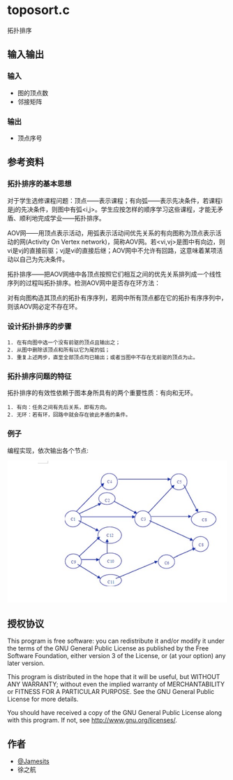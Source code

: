# toposort.c

拓扑排序

## 输入输出

### 输入

 * 图的顶点数
 * 邻接矩阵
 
### 输出

 * 顶点序号

## 参考资料

### 拓扑排序的基本思想

对于学生选修课程问题：顶点——表示课程；有向弧——表示先决条件，若课程i是j的先决条件，则图中有弧<i,j>。学生应按怎样的顺序学习这些课程，才能无矛盾、顺利地完成学业——拓扑排序。

AOV网——用顶点表示活动，用弧表示活动间优先关系的有向图称为顶点表示活动的网(Activity On Vertex network)，简称AOV网。若<vi,vj>是图中有向边，则vi是vj的直接前驱；vj是vi的直接后继；AOV网中不允许有回路，这意味着某项活动以自己为先决条件。

拓扑排序——把AOV网络中各顶点按照它们相互之间的优先关系排列成一个线性序列的过程叫拓扑排序。检测AOV网中是否存在环方法：

对有向图构造其顶点的拓扑有序序列，若网中所有顶点都在它的拓扑有序序列中，则该AOV网必定不存在环。

### 设计拓扑排序的步骤

	1. 在有向图中选一个没有前驱的顶点且输出之；
	2. 从图中删除该顶点和所有以它为尾的弧；
	3. 重复上述两步，直至全部顶点均已输出；或者当图中不存在无前驱的顶点为止。

### 拓扑排序问题的特征

拓扑排序的有效性依赖于图本身所具有的两个重要性质：有向和无环。

	1. 有向：任务之间有先后关系，即有方向。
	2. 无环：若有环，回路中就会存在彼此矛盾的条件。

### 例子

编程实现，依次输出各个节点:

![Example 1](example1.jpg)

## 授权协议

This program is free software: you can redistribute it and/or modify it under the terms of the GNU General Public License as published by the Free Software Foundation, either version 3 of the License, or (at your option) any later version.

This program is distributed in the hope that it will be useful, but WITHOUT ANY WARRANTY; without even the implied warranty of MERCHANTABILITY or FITNESS FOR A PARTICULAR PURPOSE.  See the GNU General Public License for more details.

You should have received a copy of the GNU General Public License along with this program.  If not, see <http://www.gnu.org/licenses/>.

## 作者

 * [@Jamesits](https://github.com/Jamesits)
 * 徐之航